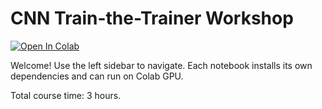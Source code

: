# CNN Train-the-Trainer Workshop

[![Open In Colab](https://colab.research.google.com/assets/colab-badge.svg)](https://colab.research.google.com/github/thawn/ttt-workshop-cnn/blob/main/book/_archive/intro.ipynb)

Welcome! Use the left sidebar to navigate. Each notebook installs its own dependencies and can run on Colab GPU.

Total course time: 3 hours.
